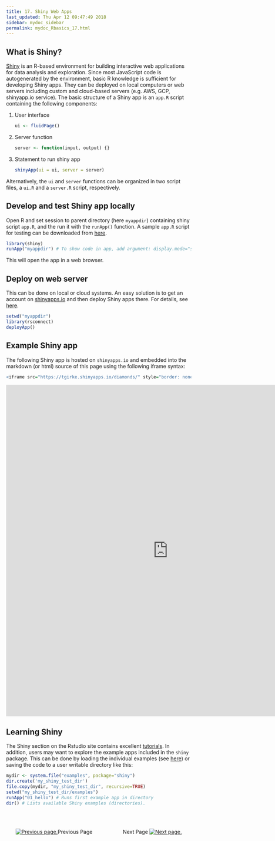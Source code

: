 ```yaml
---
title: 17. Shiny Web Apps
last_updated: Thu Apr 12 09:47:49 2018
sidebar: mydoc_sidebar
permalink: mydoc_Rbasics_17.html
---
```


## What is Shiny?

[Shiny](https://shiny.rstudio.com/tutorial/lesson1/) is an R-based environment for building interactive web applications for
data analysis and exploration. Since most JavaScript code is autogenerated by
the environment, basic R knowledge is sufficient for developing Shiny apps. 
They can be deployed on local computers or web servers including custom and cloud-based servers (e.g.
AWS, GCP, shinyapp.io service). The basic structure of a Shiny app is an
`app.R` script containing the following components:

1. User interface
    
    ```r
    ui <- fluidPage()
    ```

2. Server function
    
    ```r
    server <- function(input, output) {}
    ```
3. Statement to run shiny app
    
    ```r
    shinyApp(ui = ui, server = server)
    ```

Alternatively, the `ui` and `server` functions can be organized in two script files, a `ui.R` and a `server.R` script, respectively. 

## Develop and test Shiny app locally

Open R and set session to parent directory (here `myappdir`) containing shiny script `app.R`, and the
run it with the `runApp()` function. A sample `app.R` script for testing can be downloaded from [here](https://raw.githubusercontent.com/tgirke/GEN242/gh-pages/_vignettes/07_Rbasics/shinyapp/app.R).


```r
library(shiny)
runApp("myappdir") # To show code in app, add argument: display.mode="showcase" 
```
This will open the app in a web browser.

## Deploy on web server

This can be done on local or cloud systems. An easy solution is to get an account on [shinyapps.io](http://www.shinyapps.io/)
and then deploy Shiny apps there. For details, see [here](https://shiny.rstudio.com/deploy/).


```r
setwd("myappdir")
library(rsconnect)
deployApp()
```

## Example Shiny app

The following Shiny app is hosted on `shinyapps.io` and embedded into the markdown (or html) source of this page
using the following iframe syntax:


```r
<iframe src="https://tgirke.shinyapps.io/diamonds/" style="border: none; width: 880px; height: 900px"></iframe>
```

<iframe src="https://tgirke.shinyapps.io/diamonds/" style="border: none; width: 880px; height: 900px"></iframe>


## Learning Shiny

The Shiny section on the Rstudio site contains excellent [tutorials](https://shiny.rstudio.com/tutorial/lesson1/).
In addition, users may want to explore the example apps included in the `shiny` package. This can be
done by loading the individual examples (see [here](https://shiny.rstudio.com/tutorial/lesson1/)) or saving
the code to a user writable directory like this:


```r
mydir <- system.file("examples", package="shiny")
dir.create('my_shiny_test_dir')
file.copy(mydir, "my_shiny_test_dir", recursive=TRUE)
setwd("my_shiny_test_dir/examples")
runApp("01_hello") # Runs first example app in directory 
dir() # Lists available Shiny examples (directories). 
```

<br><br><center><a href="mydoc_Rbasics_16.html"><img src="images/left_arrow.png" alt="Previous page."></a>Previous Page &nbsp; &nbsp; &nbsp; &nbsp; &nbsp; &nbsp; &nbsp; &nbsp; &nbsp; &nbsp; Next Page
<a href="mydoc_Rbasics_18.html"><img src="images/right_arrow.png" alt="Next page."></a></center>
